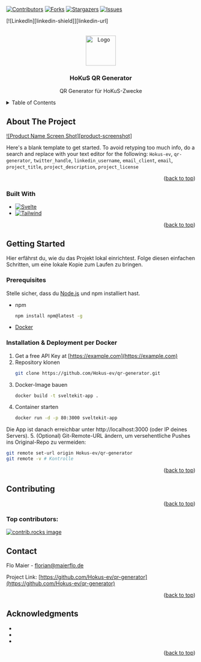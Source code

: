 <!-- Improved compatibility of back to top link: See: https://github.com/othneildrew/Best-README-Template/pull/73 -->
<a id="readme-top"></a>

<!-- PROJECT SHIELDS -->
<!--
*** I'm using markdown "reference style" links for readability.
*** Reference links are enclosed in brackets [ ] instead of parentheses ( ).
*** See the bottom of this document for the declaration of the reference variables
*** for contributors-url, forks-url, etc. This is an optional, concise syntax you may use.
*** https://www.markdownguide.org/basic-syntax/#reference-style-links
-->
[![Contributors][contributors-shield]][contributors-url]
[![Forks][forks-shield]][forks-url]
[![Stargazers][stars-shield]][stars-url]
[![Issues][issues-shield]][issues-url]
<!-- [![project_license][license-shield]][license-url] -->
[![LinkedIn][linkedin-shield]][linkedin-url]



<!-- PROJECT LOGO -->
<br />
<div align="center">
  <a href="https://github.com/Hokus-ev/qr-generator">
    <img src="images/logo.png" alt="Logo" width="80" height="80">
  </a>

<h3 align="center">HoKuS QR Generator</h3>

  <p align="center">
    QR Generator für HoKuS-Zwecke
    <!-- <br /> -->
    <!-- <a href="https://github.com/Hokus-ev/qr-generator"><strong>Explore the docs »</strong></a> -->
    <!-- <br /> -->
    <!-- <br /> -->
    <!-- <a href="https://github.com/Hokus-ev/qr-generator">View Demo</a> -->
    <!-- &middot; -->
    <!-- <a href="https://github.com/Hokus-ev/qr-generator/issues/new?labels=bug&template=bug-report---.md">Report Bug</a> -->
    <!-- &middot; -->
    <!-- <a href="https://github.com/Hokus-ev/qr-generator/issues/new?labels=enhancement&template=feature-request---.md">Request Feature</a> -->
  </p>
</div>



<!-- TABLE OF CONTENTS -->
<details>
  <summary>Table of Contents</summary>
  <ol>
    <li>
      <a href="#about-the-project">About The Project</a>
      <ul>
        <li><a href="#built-with">Built With</a></li>
      </ul>
    </li>
    <li>
      <a href="#getting-started">Getting Started</a>
      <ul>
        <li><a href="#prerequisites">Prerequisites</a></li>
        <li><a href="#installation">Installation</a></li>
      </ul>
    </li>
    <li><a href="#usage">Usage</a></li>
    <li><a href="#roadmap">Roadmap</a></li>
    <li><a href="#contributing">Contributing</a></li>
    <li><a href="#license">License</a></li>
    <li><a href="#contact">Contact</a></li>
    <li><a href="#acknowledgments">Acknowledgments</a></li>
  </ol>
</details>



<!-- ABOUT THE PROJECT -->
## About The Project

[![Product Name Screen Shot][product-screenshot]](https://example.com)

Here's a blank template to get started. To avoid retyping too much info, do a search and replace with your text editor for the following: `Hokus-ev`, `qr-generator`, `twitter_handle`, `linkedin_username`, `email_client`, `email`, `project_title`, `project_description`, `project_license`

<p align="right">(<a href="#readme-top">back to top</a>)</p>



### Built With

<!-- * [![Next][Next.js]][Next-url]
* [![React][React.js]][React-url]
* [![Vue][Vue.js]][Vue-url]
* [![Angular][Angular.io]][Angular-url] -->
* [![Svelte][Svelte.dev]][Svelte-url]
* [![Tailwind][TailwindCSS]][Tailwind-url]
<!-- * [![Laravel][Laravel.com]][Laravel-url]
* [![Bootstrap][Bootstrap.com]][Bootstrap-url]
* [![JQuery][JQuery.com]][JQuery-url] -->

<p align="right">(<a href="#readme-top">back to top</a>)</p>



<!-- GETTING STARTED -->
## Getting Started

Hier erfährst du, wie du das Projekt lokal einrichtest. Folge diesen einfachen Schritten, um eine lokale Kopie zum Laufen zu bringen.

### Prerequisites

Stelle sicher, dass du [Node.js](https://nodejs.org/) und npm installiert hast.
* npm
  ```sh
  npm install npm@latest -g
  ```
* [Docker](https://www.docker.com/get-started/)

### Installation & Deployment per Docker

1. Get a free API Key at [https://example.com](https://example.com)
2. Repository klonen
   ```sh
   git clone https://github.com/Hokus-ev/qr-generator.git
   ```
3. Docker-Image bauen
   ```sh
   docker build -t sveltekit-app .
   ```
4. Container starten
   ```sh
   docker run -d -p 80:3000 sveltekit-app
   ```
Die App ist danach erreichbar unter http://localhost:3000 (oder IP deines Servers).
5. (Optional) Git-Remote-URL ändern, um versehentliche Pushes ins Original-Repo zu vermeiden:
   ```sh
   git remote set-url origin Hokus-ev/qr-generator
   git remote -v # Kontrolle
   ```

<p align="right">(<a href="#readme-top">back to top</a>)</p>



<!-- USAGE EXAMPLES
## Usage

Use this space to show useful examples of how a project can be used. Additional screenshots, code examples and demos work well in this space. You may also link to more resources.

_For more examples, please refer to the [Documentation](https://example.com)_

<p align="right">(<a href="#readme-top">back to top</a>)</p>
 -->


<!-- ROADMAP -->
<!-- ## Roadmap

- [ ] Feature 1
- [ ] Feature 2
- [ ] Feature 3
    - [ ] Nested Feature

See the [open issues](https://github.com/Hokus-ev/qr-generator/issues) for a full list of proposed features (and known issues).

<p align="right">(<a href="#readme-top">back to top</a>)</p> -->



<!-- CONTRIBUTING -->
## Contributing

<!-- Contributions are what make the open source community such an amazing place to learn, inspire, and create. Any contributions you make are **greatly appreciated**.

If you have a suggestion that would make this better, please fork the repo and create a pull request. You can also simply open an issue with the tag "enhancement".
Don't forget to give the project a star! Thanks again!

1. Fork the Project
2. Create your Feature Branch (`git checkout -b feature/AmazingFeature`)
3. Commit your Changes (`git commit -m 'Add some AmazingFeature'`)
4. Push to the Branch (`git push origin feature/AmazingFeature`)
5. Open a Pull Request -->

<p align="right">(<a href="#readme-top">back to top</a>)</p>

### Top contributors:

<a href="https://github.com/Hokus-ev/qr-generator/graphs/contributors">
  <img src="https://contrib.rocks/image?repo=Hokus-ev/qr-generator" alt="contrib.rocks image" />
</a>



<!-- LICENSE -->
<!-- ## License

Distributed under the project_license. See `LICENSE.txt` for more information.

<p align="right">(<a href="#readme-top">back to top</a>)</p> -->



<!-- CONTACT -->
## Contact

Flo Maier - florian@maierflo.de

Project Link: [https://github.com/Hokus-ev/qr-generator](https://github.com/Hokus-ev/qr-generator)

<p align="right">(<a href="#readme-top">back to top</a>)</p>



<!-- ACKNOWLEDGMENTS -->
## Acknowledgments

* []()
* []()
* []()

<p align="right">(<a href="#readme-top">back to top</a>)</p>



<!-- MARKDOWN LINKS & IMAGES -->
<!-- https://www.markdownguide.org/basic-syntax/#reference-style-links -->
[contributors-shield]: https://img.shields.io/github/contributors/Hokus-ev/qr-generator.svg?style=for-the-badge
[contributors-url]: https://github.com/Hokus-ev/qr-generator/graphs/contributors
[forks-shield]: https://img.shields.io/github/forks/Hokus-ev/qr-generator.svg?style=for-the-badge
[forks-url]: https://github.com/Hokus-ev/qr-generator/network/members
[stars-shield]: https://img.shields.io/github/stars/Hokus-ev/qr-generator.svg?style=for-the-badge
[stars-url]: https://github.com/Hokus-ev/qr-generator/stargazers
[issues-shield]: https://img.shields.io/github/issues/Hokus-ev/qr-generator.svg?style=for-the-badge
[issues-url]: https://github.com/Hokus-ev/qr-generator/issues
[license-shield]: https://img.shields.io/github/license/Hokus-ev/qr-generator.svg?style=for-the-badge
[license-url]: https://github.com/Hokus-ev/qr-generator/blob/master/LICENSE.txt

[Svelte.dev]: https://img.shields.io/badge/Svelte-4A4A55?style=for-the-badge&logo=svelte&logoColor=FF3E00
[Svelte-url]: https://svelte.dev/
[TailwindCSS]: https://img.shields.io/badge/tailwindcss-38B2AC?style=for-the-badge&logo=tailwind-css&logoColor=white
[Tailwind-url]: https://tailwindcss.com/